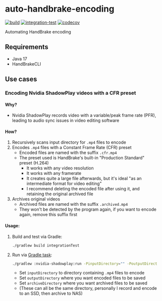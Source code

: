 # auto-handbrake-encoding

[![build](https://github.com/will-molloy/auto-handbrake-encoding/workflows/build/badge.svg?branch=main)](https://github.com/will-molloy/auto-handbrake-encoding/actions?query=workflow%3Abuild)
[![integration-test](https://github.com/will-molloy/auto-handbrake-encoding/workflows/integration-test/badge.svg?branch=main)](https://github.com/will-molloy/auto-handbrake-encoding/actions?query=workflow%3Aintegration-test)
[![codecov](https://codecov.io/gh/will-molloy/auto-handbrake-encoding/branch/main/graph/badge.svg)](https://codecov.io/gh/will-molloy/auto-handbrake-encoding)

Automating HandBrake encoding

## Requirements

- Java 17
- HandBrakeCLI

## Use cases

### Encoding Nvidia ShadowPlay videos with a CFR preset

#### Why?

- Nvidia ShadowPlay records video with a variable/peak frame rate (PFR), leading to audio sync issues in video editing software

#### How?

1. Recursively scans input directory for `.mp4` files to encode
2. Encodes `.mp4` files with a Constant Frame Rate (CFR) preset
    - Encoded files are named with the suffix `.cfr.mp4`
    - The preset used is HandBrake's built-in "Production Standard" preset (H.264)
      - It works with any video resolution
      - It works with any framerate
      - It creates quite a large file afterwards, but it's ideal "as an intermediate format for video editing"
      - I recommend deleting the encoded file after using it, and retaining the original archived file
3. Archives original videos
    - Archived files are named with the suffix `.archived.mp4`
    - They won't be detected by the program again, if you want to encode again, remove this suffix first

#### Usage:

1. Build and test via Gradle:
   ```bash
   ./gradlew build integrationTest
   ```

2. Run via [Gradle task](nvidia-shadowplay/build.gradle):
   ```bash
   ./gradlew :nvidia-shadowplay:run -PinputDirectory="" -PoutputDirectory="" -ParchiveDirectory=""
   ```
    - Set `inputDirectory` to directory containing `.mp4` files to encode
    - Set `outputDirectory` where you want encoded files to be saved
    - Set `archiveDirectory` where you want archived files to be saved
    - (These can all be the same directory, personally I record and encode to an SSD, then archive to NAS)
